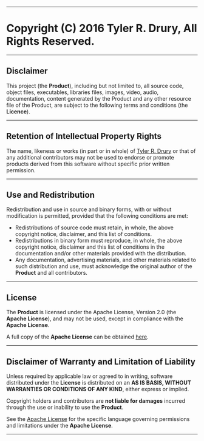 ----------------------------------------------------------------

# Copyright (C) 2016 Tyler R. Drury, All Rights Reserved.
    
----------------------------------------------------------------

## Disclaimer

This project (the **Product**), including but not limited to,
all source code, object files, executables, libraries files,
images, video, audio, documentation, content generated by
the Product and any other resource file of the Product,
are subject to the following terms and conditions (the **Licence**).

----------------------------------------------------------------

## Retention of Intellectual Property Rights

The name, likeness or works (in part or in whole)
of [Tyler R. Drury]() or that of any additional contributors
may not be used to endorse or promote products derived
from this software without specific prior written permission.

----------------------------------------------------------------

## Use and Redistribution

Redistribution and use in source and binary forms,
with or without modification is permitted,
provided that the following conditions are met:

* Redistributions of source code must retain, in whole,
the above copyright notice, disclaimer, and this list of conditions.
* Redistributions in binary form must reproduce, in whole,
the above copyright notice, disclaimer
and this list of conditions in the documentation
and/or other materials provided with the distribution.
* Any documentation, advertising materials,
and other materials related to such distribution and use,
must acknowledge the original author of the **Product** and all contributors.


----------------------------------------------------------------

## License

The **Product** is licensed under the Apache License, Version 2.0 (the **Apache License**),
and may not be used, except in compliance with the **Apache License**.

A full copy of the **Apache License** can be obtained [here](http://www.apache.org/licenses/LICENSE-2.0).

----------------------------------------------------------------

## Disclaimer of Warranty and Limitation of Liability

Unless required by applicable law or agreed to in writing,
software distributed under the **License** is distributed on an
**AS IS BASIS, WITHOUT WARRANTIES OR CONDITIONS OF ANY KIND**,
either express or implied.

Copyright holders and contributors are **not liable for damages** incurred through the use or inability to use the **Product**.

See the [Apache License](http://www.apache.org/licenses/LICENSE-2.0) for the specific language governing permissions and
limitations under the **Apache License**.

----------------------------------------------------------------
